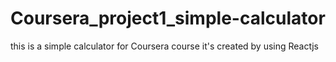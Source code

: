# Coursera_project1_simple-calculator

this is a simple calculator for Coursera course it's created by using Reactjs
